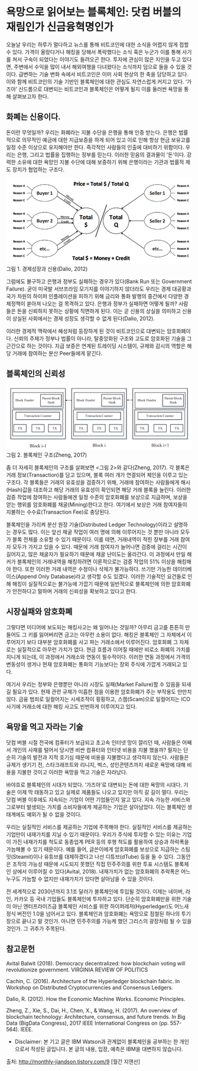 # 욕망으로 읽어보는 블록체인: 닷컴 버블의 재림인가 신금융혁명인가



오늘날 우리는 하루가 멀다하고 뉴스를 통해 비트코인에 대한 소식을 어렵지 않게 접할 수 있다. 가격이 올랐다거나 해킹을 당해서 폭락했다는 소식 혹은 누군가 이를 통해 사기를 쳐서 구속이 되었다는 이야기도 들려오곤 한다. 투자에 관심이 많은 지인을 두고 있다면, 주변에서 수익을 많이 내서 해외여행을 다녀왔다는 소식까지 덤으로 들을 수 있을 것이다. 급변하는 기술 변화 속에서 비트코인은 이미 사회 현상의 한 축을 담당하고 있다. 이와 함께 비트코인의 기술 기반인 블록체인에 대한 관심도 자연스럽게 커지고 있다. ‘가즈아’ 신드롬으로 대변되는 비트코인과 블록체인은 어떻게 될지 이를 둘러싼 욕망을 통해 살펴보고자 한다.

 



## 화폐는 신용이다.

돈이란 무엇일까? 우리는 화폐라는 지불 수단을 은행을 통해 인증 받는다. 은행은 법률적으로 의무적인 예금에 대한 지급보증을 하게 되어 있고 이로 인해 항상 현금 보유고를 일정 수준 이상으로 유지해야만 한다. 즉각적인 사람들의 인출에 대비하기 위함이다. 우리는 은행, 그리고 법률을 집행하는 정부를 믿는다. 이러한 믿음의 결과물이 '돈'이다. 강력한 소유에 대한 욕망인 지불 수단에 대해 보증하기 위해 은행이라는 기관과 법률적 제도 장치가 협업하는 구조다.






![경제성장과 신용(Dalio, 2012)](economic-growth-and-credit.png)
그림 1. 경제성장과 신용(Dalio, 2012)

 

그럼에도 불구하고 은행과 정부도 실패하는 경우가 있다(Bank Run 또는 Government Failure). 굳이 미국발 서브프라임 모기지를 이야기하지 않더라도 우리는 경제 대공황과 국가 차원의 하이퍼 인플레이션을 피하기 위해 금리와 통화 발행의 중간에서 다양한 경제정책이 쏟아져 나오는 걸 목격하고 있다. 은행과 정부가 실패하면 어떻게 될까? 사람들은 돈을 신뢰하지 못하는 상황에 직면하게 된다. 이는 곧 신용의 상실을 의미하고 신용이 상실된 사회에서는 경제 성장도 생각할 수 없게 된다(Dalio, 2012).



이러한 경제적 맥락에서 혜성처럼 등장하게 된 것이 비트코인으로 대변되는 암호화폐이다. 신뢰의 주체가 정부나 법률이 아니라, 탈중앙화된 구조와 고도로 암호화된 기술을 그 근간으로 하는 것이다. 지급 보증은 연계된 트레이딩 시스템이, 규제와 감시의 역할은 해당 거래에 참여하는 분산 Peer들에게 맡긴다.



 

## 블록체인의 신뢰성




![블록체인 구조(Zheng, 2017)](blockchain-structure.png)
그림 2. 블록체인 구조(Zheng, 2017)

 

좀 더 자세히 블록체인의 구조를 살펴보면 <그림 2>와 같다(Zheng, 2017). 각 블록은 거래 정보(Transaction)를 담고 있으며, 블록 여러 개가 연결되어 체인을 이루고 있는 구조다. 각 블록들은 거래의 유효성을 검증하기 위해, 거래에 참여하는 사람들에게 해시(Hash)값을 대조하고 해당 거래의 유효성이 확인되면 해당 거래 블록을 늘린다. 이러한 검증 작업에 참여하는 사람들에겐 일정 수준의 암호화폐를 보상으로 지급하며, 보상을 얻는 행위를 암호화폐를 채굴(Mining)한다고 한다. 여기에서 보상은 거래 참여자들이 지불하는 수수료(Transaction Fee)로 충당된다.



블록체인을 가리켜 분산 원장 기술(Distributed Ledger Technology)이라고 설명하는 경우도 많다. 이는 앞선 채굴 작업이 여러 명에 의해 이루어지는 것 뿐만 아니라 모두가 블록 전체를 소유할 수 있기 때문이다. 이를 테면, 거래내역이 적힌 장부를 거래 참여자 모두가 가지고 있을 수 있다. 때문에 거래 참여자가 늘어나면 검증에 걸리는 시간이 길어지고, 많은 채굴자가 필요하기 때문에 채굴 난이도는 올라간다. 이 과정에서 만일 해커가 블록체인의 거래내역을 해킹하려면 이론적으로는 검증 작업의 51% 이상을 해킹해야 한다. 또한 이러한 거래 내역은 수정이나 삭제가 불가능하다. 쓰기만 가능한 데이터베이스(Append Only Database)라고 생각할 수도 있겠다. 이러한 기술적인 요건들로 인해 해킹이 실질적으로는 불가능에 가깝기 때문에 일반적으로 블록체인에 의한 암호화폐가 안전하다고 말하며 거래의 신뢰성을 확보하고 있다고 한다.

 



## 시장실패와 암호화폐

그렇다면 미디어에 보도되는 해킹사고는 왜 일어나는 것일까? 아무리 금고를 튼튼히 만들어도 그 키를 잃어버리면 금고는 아무런 소용이 없다. 해킹은 블록체인 그 자체에서 이루어지기 보다 대부분 암호화폐를 사고 파는 거래소에서 이루어진다. 암호화폐 그 자체로는 실질적으로 아무런 가치가 없다. 현금 흐름과 이어질 때에만 비로소 화폐의 가치를 지니게 되는데, 이 과정에서 거래소와 연동이 필수적이다. 이러한 연동 과정에서 가격의 변동성이 생겨나 현재 암호화폐는 통화의 기능보다는 장외 주식에 가깝게 거래되고 있다.



여기서 우리는 정부와 은행뿐만 아니라 시장도 실패(Market Failure)할 수 있음을 되새길 필요가 있다. 현재 관련 규제가 미흡한 점을 이용한 암호화폐가 주는 부작용도 만만치 않다. 금융 범죄로 일컬어지는 시세조작이 횡횡하고, 스캠(Scam)으로 일컬어지는 ICO사기에 거래소에 대한 해킹 사고도 빈번하게 이루어지고 있다.

 



## 욕망을 먹고 자라는 기술

닷컴 버블 시절 전국에 컴퓨터가 보급되고 초고속 인터넷 망이 깔리던 때, 사람들은 어째서 개인의 사재를 털어서 당시엔 비싼 컴퓨터와 인터넷 비용을 지불 했을까? 필자는 단순히 기술의 발전과 지적 호기심 때문에 비용을 지불했다고 생각하지 않는다. 사람들은 규제가 생기기 전, 스타크래프트와 리니지, 벅스, 성인콘텐츠까지 새로운 욕망에 대해 비용을 지불한 것이고 이러한 욕망을 먹고 기술은 자라났다.



바야흐로 블록체인의 시대가 되었다. ‘가즈아’로 대변되는 돈에 대한 욕망의 시대다. 기술은 이제 막 태동하고 있고 실제로 제품들도 나오고 있지만 아직 갈 길이 멀다. 우리는 닷컴 버블 이후에도 지속되는 기업이 어떤 기업들인지 알고 있다. 지속 가능한 서비스와 그로부터 발생되는 가치를 소비자들에게 제공하는 기업은 살아남았다. 이는 블록체인 생태계에도 예외가 될 수 없을 것이다.



우리는 실질적인 서비스를 제공하는 기업에 주목해야 한다. 실질적인 서비스를 제공하는 기업만이 내재가치를 지닐 수 있기 때문이다. 우리가 주식에 투자할 수 있는 이유는 기업이 가진 내재가치를 척도로 동종업계 PER 등의 후행 척도를 활용하여 상승과 하락폭을 가늠해볼 수 있기 때문이다. 예를 들어, 글쓴이에게 암호화폐를 보상으로 지급하는 스팀잇(Steamit)이나 유튜브를 대체하겠다고 나선 디튜브(dTube) 등을 들 수 있다. 그동안은 조작의 가능성 때문에 시도되지 못했던 직접 민주주의를 위한 투표 시스템도 블록체인 상에서 이루어질 수 있다(Avital, 2018). 내재가치가 없는 암호화폐의 추락폭은 어느 누구도 가늠할 수 없지만 내재가치가 있다면 살아남을 수 있을 것이다.



전 세계적으로 2030년까지 3.1조 달러가 블록체인에 투입될 것이다. 이제는 네이버, 라인, 카카오 등 국내 기업들도 블록체인에 투자하고 있다. 단순히 암호화폐만을 위한 기술이 아닌 엔터프라이즈급 블록체인 서비스를 위한 하이퍼레저(Hyperledger)도 어느새 정식 버전인 1.0을 넘어서고 있다. 블록체인과 암호화폐는 욕망으로 점철된 하나의 투기장으로 끝나고 말 것인가. 아니면 민주주의를 가능케 했던 그리스의 광장처럼 될 수 있을 것인가. 그 귀추가 주목된다.

 

 

## 참고문헌

Avital Balwit (2018). Democracy decentralized: how blockchain voting will revolutionize government. VIRGINIA REVIEW OF POLITICS

Cachin, C. (2016). Architecture of the Hyperledger blockchain fabric. In Workshop on Distributed Cryptocurrencies and Consensus Ledgers.

Dalio, R. (2012). How the Economic Machine Works. Economic Principles.

Zheng, Z., Xie, S., Dai, H., Chen, X., & Wang, H. (2017). An overview of blockchain technology: Architecture, consensus, and future trends. In Big Data (BigData Congress), 2017 IEEE International Congress on (pp. 557-564). IEEE.

 

* Disclaimer: 본 기고 글은 IBM Watson과 관계없이 블록체인을 공부하는 한 개인으로서 작성된 글입니다. 본 글의 내용, 입장, 예측은 IBM을 대변하지 않습니다.



출처: http://monthly-jiandson.tistory.com/9 [월간 지앤선]

